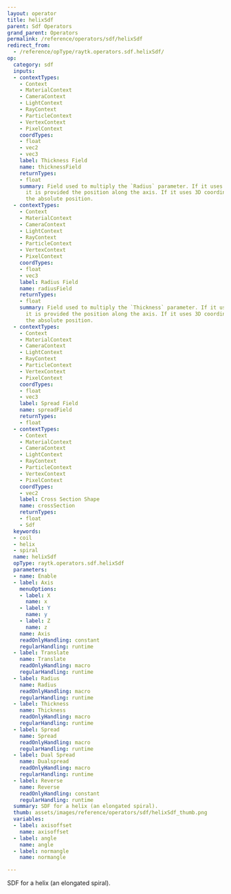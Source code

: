 ```yaml
---
layout: operator
title: helixSdf
parent: Sdf Operators
grand_parent: Operators
permalink: /reference/operators/sdf/helixSdf
redirect_from:
  - /reference/opType/raytk.operators.sdf.helixSdf/
op:
  category: sdf
  inputs:
  - contextTypes:
    - Context
    - MaterialContext
    - CameraContext
    - LightContext
    - RayContext
    - ParticleContext
    - VertexContext
    - PixelContext
    coordTypes:
    - float
    - vec2
    - vec3
    label: Thickness Field
    name: thicknessField
    returnTypes:
    - float
    summary: Field used to multiply the `Radius` parameter. If it uses 1D coordinates,
      it is provided the position along the axis. If it uses 3D coordinates, it uses
      the absolute position.
  - contextTypes:
    - Context
    - MaterialContext
    - CameraContext
    - LightContext
    - RayContext
    - ParticleContext
    - VertexContext
    - PixelContext
    coordTypes:
    - float
    - vec3
    label: Radius Field
    name: radiusField
    returnTypes:
    - float
    summary: Field used to multiply the `Thickness` parameter. If it uses 1D coordinates,
      it is provided the position along the axis. If it uses 3D coordinates, it uses
      the absolute position.
  - contextTypes:
    - Context
    - MaterialContext
    - CameraContext
    - LightContext
    - RayContext
    - ParticleContext
    - VertexContext
    - PixelContext
    coordTypes:
    - float
    - vec3
    label: Spread Field
    name: spreadField
    returnTypes:
    - float
  - contextTypes:
    - Context
    - MaterialContext
    - CameraContext
    - LightContext
    - RayContext
    - ParticleContext
    - VertexContext
    - PixelContext
    coordTypes:
    - vec2
    label: Cross Section Shape
    name: crossSection
    returnTypes:
    - float
    - Sdf
  keywords:
  - coil
  - helix
  - spiral
  name: helixSdf
  opType: raytk.operators.sdf.helixSdf
  parameters:
  - name: Enable
  - label: Axis
    menuOptions:
    - label: X
      name: x
    - label: Y
      name: y
    - label: Z
      name: z
    name: Axis
    readOnlyHandling: constant
    regularHandling: runtime
  - label: Translate
    name: Translate
    readOnlyHandling: macro
    regularHandling: runtime
  - label: Radius
    name: Radius
    readOnlyHandling: macro
    regularHandling: runtime
  - label: Thickness
    name: Thickness
    readOnlyHandling: macro
    regularHandling: runtime
  - label: Spread
    name: Spread
    readOnlyHandling: macro
    regularHandling: runtime
  - label: Dual Spread
    name: Dualspread
    readOnlyHandling: macro
    regularHandling: runtime
  - label: Reverse
    name: Reverse
    readOnlyHandling: constant
    regularHandling: runtime
  summary: SDF for a helix (an elongated spiral).
  thumb: assets/images/reference/operators/sdf/helixSdf_thumb.png
  variables:
  - label: axisoffset
    name: axisoffset
  - label: angle
    name: angle
  - label: normangle
    name: normangle

---
```



SDF for a helix (an elongated spiral).